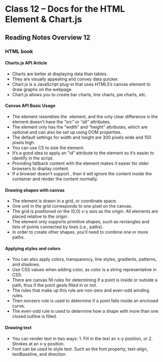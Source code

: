 # Class 12 – Docs for the HTML <canvas> Element & Chart.js
  
## Reading Notes Overview 12
  
### HTML book
  
#### Charts.js API Article
  
- Charts are better at displaying data than tables.
- They are visually appealing and convey data quicker.
- Chart.js is a JavaScript plug-in that uses HTML5’s canvas element to draw graphs on the webpage.
- Chart.js allows you to create bar charts, line charts, pie charts, etc.

#### Canvas API Basic Usage
  
- The <canvas> element resembles the <img> element, and the only clear difference is the <canvas> element doesn’t have the “src” or “alt” attributes.
- The <canvas> element only has the “width” and “height” attributes, which are optional and can also be set up using DOM properties.
- The default <canvas> settings for width and height are 300 pixels wide and 150 pixels high.
- You can use CS to size the <canvas> element.
- It’s a good idea to apply an “id” attribute to the <canvas> element so it’s easier to identify in the script.
- Providing fallback content with the <canvas> element makes it easier for older browsers to display content. 
- If a browser doesn’t support <canvas>, then it will ignore the content inside the container and render the content normally.

#### Drawing shapes with canvas
  
- The <canvas> element is drawn in a grid, or coordinate space.
- One unit in the grid corresponds to one pixel on the canvas.
- The grid is positioned on the (0,0) x-y axis as the origin. All elements are placed relative to the origin.
- The <canvas> element only supports primitive shapes, such as rectangles and lists of points connected by lines (i.e., paths).
- In order to create other shapes, you’ll need to combine one or more paths.

#### Applying styles and colors
  
- You can also apply colors, transparency, line styles, gradients, patterns, and shadows.
- Use CSS <color> values when adding color, as color is a string representative in CSS.
- There are canvas fill rules for determining if a point is inside or outside a path, thus if the point gests filled in or not.
- The rules that make up this rule are non-zero and even-odd winding rules.
- Then nonzero rule is used to determine if a point falls inside an enclosed curve.
- The even-odd rule is used to determine how a shape with more than one closed outline is filled.
  
#### Drawing text
  
- You can render text in two ways: 1. Fill in the text an x-y position, or 2. Strokes at an x-y position.
- Font can be used to style text. Such as the font property, text-align, textBaseline, and direction
